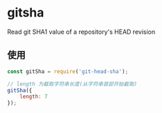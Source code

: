 # gitsha

Read git SHA1 value of a repository's HEAD revision

## 使用

```javascript
const gitSha = require('git-head-sha');

// length 为截取字符串长度(从字符串首部开始截取)
gitSha({
    length: 7
});
```
